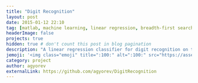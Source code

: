 ```yaml
---
title: "Digit Recognition"
layout: post
date: 2015-01-12 22:10
tag: [matlab, machine learning, linear regression, breadth-first search]
headerImage: false
projects: true
hidden: true # don't count this post in blog pagination
description: "A linear regression classifier for digit recognition on the mfeat-pix data set, using MATLAB."
jemoji: '<img class="emoji" title=":100:" alt=":100:" src="https://assets.github.com/images/icons/emoji/100.png" height="20" width="20" align="absmiddle">'
category: project
author: agyorev
externalLink: https://github.com/agyorev/DigitRecognition
---
```

